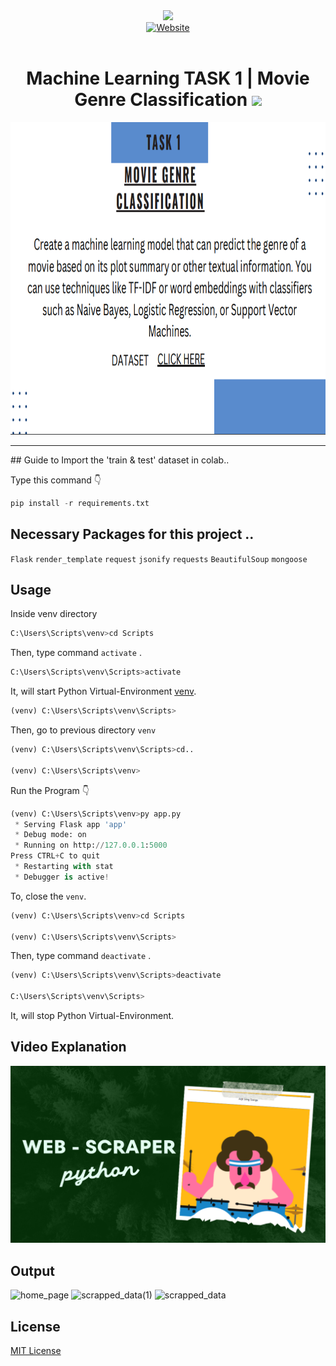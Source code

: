<div id="header" align="center">
  <a href="https://www.codsoft.in/internships">
    <img src="https://github.com/user-attachments/assets/08ed2cbc-1be6-4690-a6c1-49a98a9787d6" width="100"/>
  </a><br>
    <a href="https://www.linkedin.com/posts/aayush-kantak_skillsbuild-elearning-entrylevelpositions-activity-7208417643400224769-xE3j?utm_source=share&utm_medium=member_android">
      <img src="https://img.shields.io/badge/Blog-blue?logo=dependabot" alt="Website"/>
  </a><br>
        <img src="https://komarev.com/ghpvc/?username=aysh01&style=flat-square&color=blue" alt=""/>
<h1>
  Machine Learning TASK 1 | Movie Genre Classification
  <img src="https://media.giphy.com/media/hvRJCLFzcasrR4ia7z/giphy.gif" width="30px"/>
</h1>
    <div align="center">
  <img src="https://github.com/aysh01/CODSOFT-ML/blob/main/Level%201/Screenshot%202024-08-11%20185900.png" width="800" height="500"/><br>
      <hr>
      <div align="left">
## Guide to Import the 'train & test' dataset in colab..

Type this command 👇
```python
pip install -r requirements.txt
```

## Necessary Packages for this project ..
```Flask```
```render_template```
```request``` ```jsonify``` ```requests``` ```BeautifulSoup``` ```mongoose```

## Usage

Inside venv directory
```python
C:\Users\Scripts\venv>cd Scripts
```
Then, type command ```activate``` .
```python
C:\Users\Scripts\venv\Scripts>activate
```
It, will start Python Virtual-Environment [venv](https://python.land/virtual-environments/virtualenv).
```Python
(venv) C:\Users\Scripts\venv\Scripts>
```
Then, go to previous directory ```venv```
```Python
(venv) C:\Users\Scripts\venv\Scripts>cd..

(venv) C:\Users\Scripts\venv>
```
Run the Program 👇
```Python
(venv) C:\Users\Scripts\venv>py app.py
 * Serving Flask app 'app'
 * Debug mode: on
 * Running on http://127.0.0.1:5000
Press CTRL+C to quit
 * Restarting with stat
 * Debugger is active!
```
To, close the ```venv```.
```python
(venv) C:\Users\Scripts\venv>cd Scripts

(venv) C:\Users\Scripts\venv\Scripts>
```
Then, type command ```deactivate``` .
```python
(venv) C:\Users\Scripts\venv\Scripts>deactivate

C:\Users\Scripts\venv\Scripts>
```
It, will stop Python Virtual-Environment.

## Video Explanation
<a href="https://drive.google.com/file/d/1spXNuZTbgM7NL1N3-p0Cw4Lbht4mwrfi/view?usp=drive_link">
<img src="https://github.com/aysh01/Web_Scrapper/blob/main/venv/static/20240602_203943_0000.png" alt="Image">
</a>

## Output
![home_page](https://github.com/aysh01/Web_Scrapper/assets/120012051/9ba04e72-6729-4ff1-9acd-c9a4a07843a5)
![scrapped_data(1)](https://github.com/aysh01/Web_Scrapper/assets/120012051/ae7af0ae-91e0-41c1-a653-81cd357b6bbd)
![scrapped_data](https://github.com/aysh01/Web_Scrapper/assets/120012051/f7a94596-5f1b-4922-931e-dacb5f19dc8a)


## License

[MIT License](https://github.com/aysh01/Web_Scrapper/blob/main/LICENSE)
      </div>
</div>
</div>
